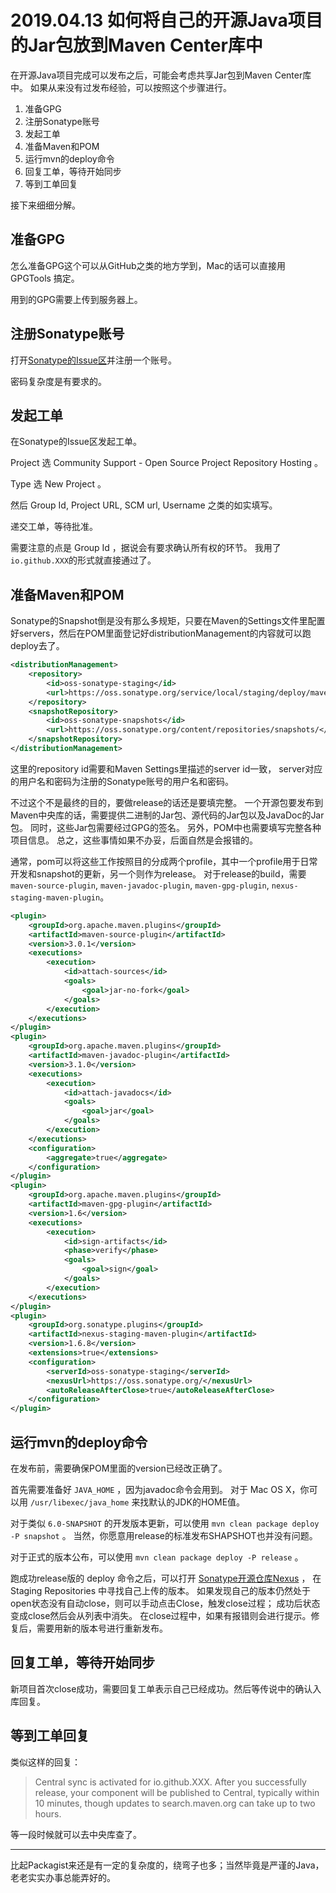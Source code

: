 # 2019.04.13 如何将自己的开源Java项目的Jar包放到Maven Center库中

在开源Java项目完成可以发布之后，可能会考虑共享Jar包到Maven Center库中。
如果从来没有过发布经验，可以按照这个步骤进行。

1. 准备GPG
2. 注册Sonatype账号
3. 发起工单
4. 准备Maven和POM
5. 运行mvn的deploy命令
6. 回复工单，等待开始同步
7. 等到工单回复

接下来细细分解。

## 准备GPG

怎么准备GPG这个可以从GitHub之类的地方学到，Mac的话可以直接用 GPGTools 搞定。

用到的GPG需要上传到服务器上。

## 注册Sonatype账号

打开[Sonatype的Issue区](https://issues.sonatype.org/)并注册一个账号。

密码复杂度是有要求的。

## 发起工单

在Sonatype的Issue区发起工单。

Project 选 Community Support - Open Source Project Repository Hosting 。

Type 选 New Project 。

然后 Group Id, Project URL, SCM url, Username 之类的如实填写。

递交工单，等待批准。

需要注意的点是 Group Id ，据说会有要求确认所有权的环节。
我用了`io.github.XXX`的形式就直接通过了。

## 准备Maven和POM

Sonatype的Snapshot倒是没有那么多规矩，只要在Maven的Settings文件里配置好servers，然后在POM里面登记好distributionManagement的内容就可以跑deploy去了。

```xml
<distributionManagement>
    <repository>
        <id>oss-sonatype-staging</id>
        <url>https://oss.sonatype.org/service/local/staging/deploy/maven2</url>
    </repository>
    <snapshotRepository>
        <id>oss-sonatype-snapshots</id>
        <url>https://oss.sonatype.org/content/repositories/snapshots/</url>
    </snapshotRepository>
</distributionManagement>
```

这里的repository id需要和Maven Settings里描述的server id一致，
server对应的用户名和密码为注册的Sonatype账号的用户名和密码。

不过这个不是最终的目的，要做release的话还是要填完整。
一个开源包要发布到Maven中央库的话，需要提供二进制的Jar包、源代码的Jar包以及JavaDoc的Jar包。
同时，这些Jar包需要经过GPG的签名。
另外，POM中也需要填写完整各种项目信息。
总之，这些事情如果不办妥，后面自然是会报错的。

通常，pom可以将这些工作按照目的分成两个profile，其中一个profile用于日常开发和snapshot的更新，另一个则作为release。
对于release的build，需要`maven-source-plugin`, `maven-javadoc-plugin`, `maven-gpg-plugin`, `nexus-staging-maven-plugin`。

```xml
<plugin>
    <groupId>org.apache.maven.plugins</groupId>
    <artifactId>maven-source-plugin</artifactId>
    <version>3.0.1</version>
    <executions>
        <execution>
            <id>attach-sources</id>
            <goals>
                <goal>jar-no-fork</goal>
            </goals>
        </execution>
    </executions>
</plugin>
<plugin>
    <groupId>org.apache.maven.plugins</groupId>
    <artifactId>maven-javadoc-plugin</artifactId>
    <version>3.1.0</version>
    <executions>
        <execution>
            <id>attach-javadocs</id>
            <goals>
                <goal>jar</goal>
            </goals>
        </execution>
    </executions>
    <configuration>
        <aggregate>true</aggregate>
    </configuration>
</plugin>
<plugin>
    <groupId>org.apache.maven.plugins</groupId>
    <artifactId>maven-gpg-plugin</artifactId>
    <version>1.6</version>
    <executions>
        <execution>
            <id>sign-artifacts</id>
            <phase>verify</phase>
            <goals>
                <goal>sign</goal>
            </goals>
        </execution>
    </executions>
</plugin>
<plugin>
    <groupId>org.sonatype.plugins</groupId>
    <artifactId>nexus-staging-maven-plugin</artifactId>
    <version>1.6.8</version>
    <extensions>true</extensions>
    <configuration>
        <serverId>oss-sonatype-staging</serverId>
        <nexusUrl>https://oss.sonatype.org/</nexusUrl>
        <autoReleaseAfterClose>true</autoReleaseAfterClose>
    </configuration>
</plugin>
```

## 运行mvn的deploy命令

在发布前，需要确保POM里面的version已经改正确了。

首先需要准备好 `JAVA_HOME` ，因为javadoc命令会用到。
对于 Mac OS X，你可以用 `/usr/libexec/java_home` 来找默认的JDK的HOME值。

对于类似 `6.0-SNAPSHOT` 的开发版本更新，可以使用 `mvn clean package deploy -P snapshot` 。
当然，你愿意用release的标准发布SHAPSHOT也并没有问题。

对于正式的版本公布，可以使用 `mvn clean package deploy -P release` 。

跑成功release版的 deploy 命令之后，可以打开 [Sonatype开源仓库Nexus](https://oss.sonatype.org/) ，
在 Staging Repositories 中寻找自己上传的版本。
如果发现自己的版本仍然处于open状态没有自动close，则可以手动点击Close，触发close过程；
成功后状态变成close然后会从列表中消失。
在close过程中，如果有报错则会进行提示。修复后，需要用新的版本号进行重新发布。

## 回复工单，等待开始同步

新项目首次close成功，需要回复工单表示自己已经成功。然后等传说中的确认入库回复。

## 等到工单回复

类似这样的回复：

> Central sync is activated for io.github.XXX. After you successfully release, your component will be published to Central, typically within 10 minutes, though updates to search.maven.org can take up to two hours.

等一段时候就可以去中央库查了。

---

比起Packagist来还是有一定的复杂度的，绕弯子也多；当然毕竟是严谨的Java，老老实实办事总能弄好的。